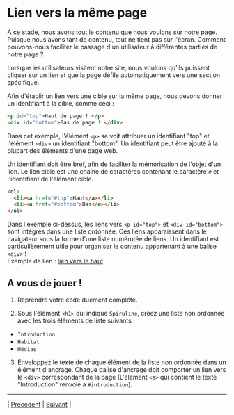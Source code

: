 # Lien vers la même page
À ce stade, nous avons tout le contenu que nous voulons sur notre page. Puisque nous avons tant de contenu, tout ne tient pas sur l'écran. Comment pouvons-nous faciliter le passage d'un utilisateur à différentes parties de notre page ?

Lorsque les utilisateurs visitent notre site, nous voulons qu'ils puissent cliquer sur un lien et que la page défile automatiquement vers une section spécifique.

Afin d'établir un lien vers une cible sur la même page, nous devons donner un identifiant à la cible, comme ceci :

```html
<p id="top">Haut de page ! </p>
<div id="bottom">Bas de page ! </div>
```
Dans cet exemple, l'élément `<p>` se voit attribuer un identifiant "top" et l'élément `<div>` un identifiant "bottom". Un identifiant peut être ajouté à la plupart des éléments d'une page web.

Un identifiant doit être bref, afin de faciliter la mémorisation de l'objet d'un lien. Le lien cible est une chaîne de caractères contenant le caractère `#` et l'identifiant de l'élément cible.

```html
<ol>
  <li><a href="#top">Haut</a></li>
  <li><a href="#bottom">Bas</a></li>
</ol>
```
Dans l'exemple ci-dessus, les liens vers `<p id="top">` et `<div id="bottom">` sont intégrés dans une liste ordonnée. Ces liens apparaissent dans le navigateur sous la forme d'une liste numérotée de liens. Un identifiant est particulièrement utile pour organiser le contenu appartenant à une balise `<div>` !  
Exemple de lien : [lien vers le haut](#lien-vers-la-même-page)

## A vous de jouer !

1. Reprendre votre code duement complété.

2. Sous l'élément `<h1>` qui indique `Spiruline`, créez une liste non ordonnée avec les trois éléments de liste suivants :
  - `Introduction`
  - `Habitat`
  - `Médias`

3. Enveloppez le texte de chaque élément de la liste non ordonnée dans un élément d'ancrage. Chaque balise d'ancrage doit comporter un lien vers le `<div>` correspondant de la page (L'élément `<a>` qui contient le texte "Introduction" renvoie à `#introduction`).

___

| [Précédent](./8-lien-4.md)       | [Suivant](./10-bonnes-pratiques.md)        |
